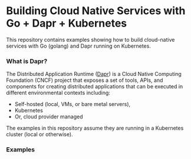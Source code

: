 # Building Cloud Native Services with Go + Dapr + Kubernetes
This repository contains examples showing how to build cloud-native services with Go (golang) and Dapr running on Kubernetes.

### What is Dapr?
The Distributed Application Runtime ([Dapr](https://github.com/dapr)) is a Cloud Native Computing Foundation (CNCF) project that exposes a set of tools, APIs, and components for creating distributed applications that can be executed in different environmental contexts including: 

* Self-hosted (local, VMs, or bare metal servers), 
* Kubernetes 
* Or, cloud provider managed

The examples in this repository assume they are running in a Kubernetes cluster (local or otherwise).

### Examples
